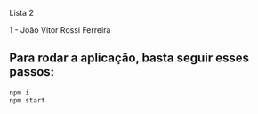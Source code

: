 Lista 2

1 - João Vitor Rossi Ferreira

## Para rodar a aplicação, basta seguir esses passos:
```
npm i
npm start
```
